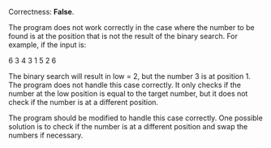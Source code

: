 Correctness: **False**.

The program does not work correctly in the case where the number to be found is at the position that is not the result of the binary search. For example, if the input is:

6 3
4 3 1 5 2 6

The binary search will result in low = 2, but the number 3 is at position 1. The program does not handle this case correctly. It only checks if the number at the low position is equal to the target number, but it does not check if the number is at a different position.

The program should be modified to handle this case correctly. One possible solution is to check if the number is at a different position and swap the numbers if necessary.